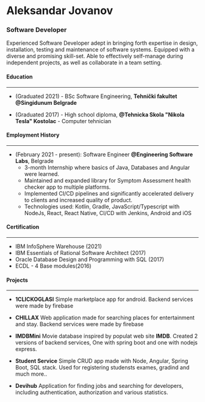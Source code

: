 # Aleksandar Jovanov
### Software Developer

Experienced Software Developer adept in bringing forth expertise in design, installation, testing and maintenance of software systems. Equipped with a diverse and promising skill-set. Able to effectively self-manage during independent projects, as well as collaborate in a team setting.

#### Education

---------
- (Graduated 2021) - BSc Software Engineering, **Tehnički fakultet @Singidunum Belgrade**
  
- (Graduated 2017) - High school diploma, **@Tehnicka Skola "Nikola Tesla" Kostolac** - Computer tehnician


#### Employment History
---------
- (February 2021 - present): Software Engineer **@Engineering Software Labs**, Belgrade
    - 3-month Internship where basics of Java, Databases and Angular were learned.
    - Maintained and expanded library for Symptom Assessment health checker app to multiple platforms.
    - Implemented CI/CD pipelines and significantly accelerated delivery to clients and increased quality of product.
    - Technologies used: Kotlin, Gradle, JavaScript/Typescript with NodeJs, React, React Native,
    CI/CD with Jenkins, Android and iOS

#### Certification
---------
- IBM InfoSphere Warehouse (2021)
- IBM Essentials of Rational Software Architect (2017)
- Oracle Database Design and Programming with SQL (2017)
- ECDL - 4 Base modules(2016)


####  Projects
---------
- **1CLICKOGLASI** Simple marketplace app for android. Backend services were made by firebase

- **CHILLAX**  Web application made for searching places for entertainment and stay. Backend services were made by firebase

- **IMDBMini** Movie database inspired by populat web site **IMDB**. Created 2 versions of backend services, One with spring boot and one with nodejs express. 

- **Student Service** Simple CRUD app made with Node, Angular, Spring Boot, SQL stack. Used for registering studensts exames, gradind and much more..

- **Devihub** Application for finding jobs and searching for developers, including authentication, authorization and various statistics.

